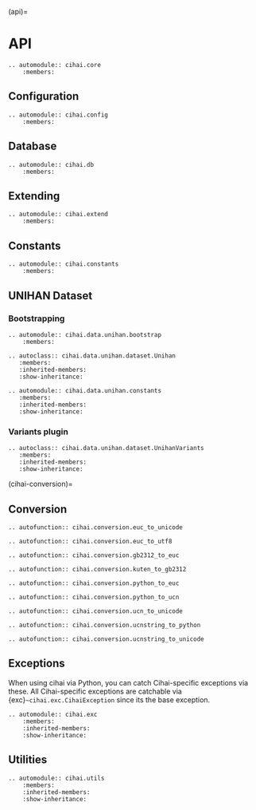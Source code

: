 (api)=

# API

```{eval-rst}
.. automodule:: cihai.core
    :members:
```

## Configuration

```{eval-rst}
.. automodule:: cihai.config
    :members:
```

## Database

```{eval-rst}
.. automodule:: cihai.db
    :members:
```

## Extending

```{eval-rst}
.. automodule:: cihai.extend
    :members:
```

## Constants

```{eval-rst}
.. automodule:: cihai.constants
    :members:
```

## UNIHAN Dataset

### Bootstrapping

```{eval-rst}
.. automodule:: cihai.data.unihan.bootstrap
    :members:
```

```{eval-rst}
.. autoclass:: cihai.data.unihan.dataset.Unihan
   :members:
   :inherited-members:
   :show-inheritance:
```

```{eval-rst}
.. automodule:: cihai.data.unihan.constants
   :members:
   :inherited-members:
   :show-inheritance:
```

### Variants plugin

```{eval-rst}
.. autoclass:: cihai.data.unihan.dataset.UnihanVariants
   :members:
   :inherited-members:
   :show-inheritance:
```

(cihai-conversion)=

## Conversion

```{eval-rst}
.. autofunction:: cihai.conversion.euc_to_unicode
```

```{eval-rst}
.. autofunction:: cihai.conversion.euc_to_utf8
```

```{eval-rst}
.. autofunction:: cihai.conversion.gb2312_to_euc
```

```{eval-rst}
.. autofunction:: cihai.conversion.kuten_to_gb2312
```

```{eval-rst}
.. autofunction:: cihai.conversion.python_to_euc
```

```{eval-rst}
.. autofunction:: cihai.conversion.python_to_ucn
```

```{eval-rst}
.. autofunction:: cihai.conversion.ucn_to_unicode
```

```{eval-rst}
.. autofunction:: cihai.conversion.ucnstring_to_python
```

```{eval-rst}
.. autofunction:: cihai.conversion.ucnstring_to_unicode
```

## Exceptions

When using cihai via Python, you can catch Cihai-specific exceptions via these. All Cihai-specific
exceptions are catchable via {exc}`~cihai.exc.CihaiException` since its the base exception.

```{eval-rst}
.. automodule:: cihai.exc
    :members:
    :inherited-members:
    :show-inheritance:
```

## Utilities

```{eval-rst}
.. automodule:: cihai.utils
    :members:
    :inherited-members:
    :show-inheritance:
```
